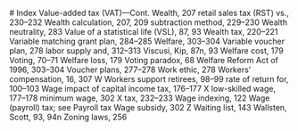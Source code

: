 \# Index Value-added tax (VAT)—Cont. Wealth, 207 retail sales tax (RST) vs., 230–232 Wealth calculation, 207, 209 subtraction method, 229–230 Wealth neutrality, 283 Value of a statistical life (VSL), 87, 93 Wealth tax, 220–221 Variable matching grant plan, 284–285 Welfare, 303–304 Variable voucher plan, 278 labor supply and, 312–313 Viscusi, Kip, 87n, 93 Welfare cost, 179 Voting, 70–71 Welfare loss, 179 Voting paradox, 68 Welfare Reform Act of 1996, 303–304 Voucher plans, 277–278 Work ethic, 278 Workers’ compensation, 16, 307 W Workers support retirees, 98–99 rate of return for, 100–103 Wage impact of capital income tax, 176–177 X low-skilled wage, 177–178 minimum wage, 302 X tax, 232–233 Wage indexing, 122 Wage (payroll) tax; see Payroll tax Wage subsidy, 302 Z Waiting list, 143 Wallsten, Scott, 93, 94n Zoning laws, 256